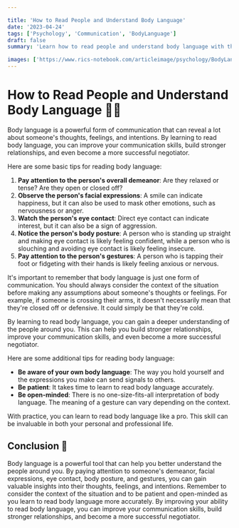 ```yaml
---

title: 'How to Read People and Understand Body Language'
date: '2023-04-24'
tags: ['Psychology', 'Communication', 'BodyLanguage']
draft: false
summary: 'Learn how to read people and understand body language with these tips and tricks. Improve your communication skills, build stronger relationships, and become a more successful negotiator. 💬💪'

images: ['https://www.rics-notebook.com/articleimage/psychology/BodyLanguage.webp']
---
```


# How to Read People and Understand Body Language 💬💪

Body language is a powerful form of communication that can reveal a lot about
someone's thoughts, feelings, and intentions. By learning to read body language,
you can improve your communication skills, build stronger relationships, and
even become a more successful negotiator.

Here are some basic tips for reading body language:

1. **Pay attention to the person's overall demeanor**: Are they relaxed or
   tense? Are they open or closed off?
2. **Observe the person's facial expressions**: A smile can indicate happiness,
   but it can also be used to mask other emotions, such as nervousness or anger.
3. **Watch the person's eye contact**: Direct eye contact can indicate interest,
   but it can also be a sign of aggression.
4. **Notice the person's body posture**: A person who is standing up straight
   and making eye contact is likely feeling confident, while a person who is
   slouching and avoiding eye contact is likely feeling insecure.
5. **Pay attention to the person's gestures**: A person who is tapping their
   foot or fidgeting with their hands is likely feeling anxious or nervous.

It's important to remember that body language is just one form of communication.
You should always consider the context of the situation before making any
assumptions about someone's thoughts or feelings. For example, if someone is
crossing their arms, it doesn't necessarily mean that they're closed off or
defensive. It could simply be that they're cold.

By learning to read body language, you can gain a deeper understanding of the
people around you. This can help you build stronger relationships, improve your
communication skills, and even become a more successful negotiator.

Here are some additional tips for reading body language:

- **Be aware of your own body language**: The way you hold yourself and the
  expressions you make can send signals to others.
- **Be patient**: It takes time to learn to read body language accurately.
- **Be open-minded**: There is no one-size-fits-all interpretation of body
  language. The meaning of a gesture can vary depending on the context.

With practice, you can learn to read body language like a pro. This skill can be
invaluable in both your personal and professional life.

## Conclusion 🎉

Body language is a powerful tool that can help you better understand the people
around you. By paying attention to someone's demeanor, facial expressions, eye
contact, body posture, and gestures, you can gain valuable insights into their
thoughts, feelings, and intentions. Remember to consider the context of the
situation and to be patient and open-minded as you learn to read body language
more accurately. By improving your ability to read body language, you can
improve your communication skills, build stronger relationships, and become a
more successful negotiator.
